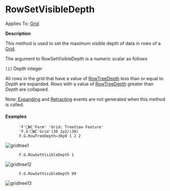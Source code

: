 



<h1 class="heading"><span class="name">RowSetVisibleDepth</span></h1>

Applies To: [Grid](./grid.md)


**Description**


This method is used to set the maximum visible depth of data in rows of a [Grid](./grid.md).


The argument to RowSetVisibleDepth is a numeric scalar as follows


`[1]` Depth integer


All rows in the grid that have a value of [RowTreeDepth](./rowtreedepth.md) less than or equal to *Depth* are expanded. Rows with a value of [RowTreeDepth](./rowtreedepth.md) greater than *Depth* are collapsed.


Note:[ Expanding](./expanding.md) and [Retracting](./retracting.md) events are not generated when this method is called.




#### Examples
```apl
      'F'⎕WC'Form' 'Grid: TreeView Feature'
      'F.G'⎕WC'Grid'(30 2⍴2/⍳30)
      F.G.RowTreeDepth←30⍴0 1 2 2
```


![gridtree1](../img/gridtree1.gif)
```apl
      F.G.RowSetVisibleDepth 1
```


![gridtree12](../img/gridtree12.gif)

```apl
      F.G.RowSetVisibleDepth 99
```


![gridtree13](../img/gridtree13.gif)


